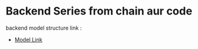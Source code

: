 # Backend Series from chain aur code 
backend model structure link : 
- [Model Link](https://app.eraser.io/workspace/YtPqZ1VogxGy1jzIDkzj)